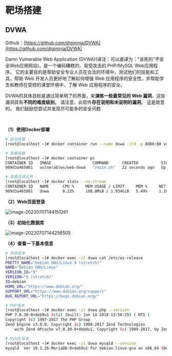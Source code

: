 # 靶场搭建

## DVWA

Github：[https://github.com/digininja/DVWA](https://github.com/digininja/DVWA)

Damn Vulnerable Web Application (DVWA)(译注：可以直译为："该死的"不安全Web应用网站)，是一个编码糟糕的、易受攻击的 PHP/MySQL Web应用程序。 它的主要目的是帮助安全专业人员在合法的环境中，测试他们的技能和工具，帮助 Web 开发人员更好地了解如何增强 Web 应用程序的安全性，并帮助学生和教师在受控的课堂环境中，了解 Web 应用程序的安全。

DVWA的具体目标是通过简单明了的界面，来**演练一些最常见的 Web 漏洞**，这些漏洞具有**不同的难度级别**。 请注意，此软件**存在说明和未说明的漏洞**。 这是故意的。 我们鼓励您尝试并发现尽可能多的安全问题

<br />

**（1）使用Docker部署**

```bash
# 启动容器
[root@localhost ~]# docker container run --name dvwa -itd -p 8080:80 vulnerables/web-dvwa

# 查看容器
[root@localhost ~]# docker container ps
CONTAINER ID   IMAGE                  COMMAND      CREATED          STATUS          PORTS                                   NAMES
909d3a465861   vulnerables/web-dvwa   "/main.sh"   22 seconds ago   Up 21 seconds   0.0.0.0:8080->80/tcp, :::8080->80/tcp   dvwa

# 查看资源占用
[root@localhost ~]# docker stats --no-stream
CONTAINER ID   NAME      CPU %     MEM USAGE / LIMIT     MEM %     NET I/O      BLOCK I/O       PIDS
909d3a465861   dvwa      0.22%     108.8MiB / 1.934GiB   5.49%     1.1kB / 0B   156MB / 234MB   37
```

**（2）Web页面登录**

![image-20220707144151261](https://tuchuang-1257805459.cos.accelerate.myqcloud.com//image-20220707144151261.png)

**（3）初始化数据库**

![image-20220707144256505](https://tuchuang-1257805459.cos.accelerate.myqcloud.com//image-20220707144256505.png)

**（4）查看一下基本信息**

```bash
# 系统版本
[root@localhost ~]# docker exec -it dvwa cat /etc/os-release
PRETTY_NAME="Debian GNU/Linux 9 (stretch)"
NAME="Debian GNU/Linux"
VERSION_ID="9"
VERSION="9 (stretch)"
ID=debian
HOME_URL="https://www.debian.org/"
SUPPORT_URL="https://www.debian.org/support"
BUG_REPORT_URL="https://bugs.debian.org/"

# PHP版本
[root@localhost ~]# docker exec -it dvwa php --version
PHP 7.0.30-0+deb9u1 (cli) (built: Jun 14 2018 13:50:25) ( NTS )
Copyright (c) 1997-2017 The PHP Group
Zend Engine v3.0.0, Copyright (c) 1998-2017 Zend Technologies
    with Zend OPcache v7.0.30-0+deb9u1, Copyright (c) 1999-2017, by Zend Technologies

# MySQL版本
[root@localhost ~]# docker exec -it dvwa mysqld --version
mysqld  Ver 10.1.26-MariaDB-0+deb9u1 for debian-linux-gnu on x86_64 (Debian 9.1)
```

